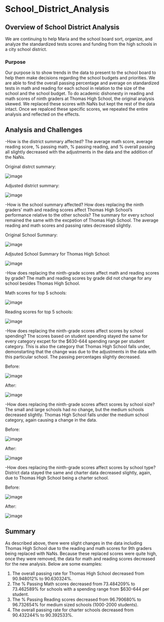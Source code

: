 # School_District_Analysis

## Overview of School District Analysis
We are continuing to help Maria and the school board sort, organize, and analyze the standardized tests scores and funding from the high schools in a city school district. 


### Purpose
Our purpose is to show trends in the data to present to the school board to help them make decisions regarding the school budgets and priorities. We are able to find the overall passing 
percentage and average on standardized tests in math and reading for each school in relation to the size of the school and the school budget.  To do academic dishonesty in reading and math scores 
of ninth graders at Thomas High School, the original analysis skewed.  We replaced these scores with NaNs but kept the rest of the data intact.  Once we repalced these specific scores, we repeated
the entire analysis and reflected on the effects. 

## Analysis and Challenges
-How is the district summary affected?
The average math score, average reading score, % passing math, % passing reading, and % overall passing all slightly decreased with the adjustments in the data and the addition of the NaNs.

Original distrct summary:

![image](https://user-images.githubusercontent.com/64279232/126576095-e6a4649d-7b52-421c-bb7b-0b9d0296c117.png)

Adjusted district summary:

![image](https://user-images.githubusercontent.com/64279232/126575962-cff82e84-e277-4f0a-8a0e-e14e468e6569.png)



-How is the school summary affected?  How does replacing the ninth graders’ math and reading scores affect Thomas High School’s performance relative to the other schools?
The summary for every school remained the same with the excpetion of Thomas High School.  The average reading and math scores and passing rates decreased slightly.

Original School Summary:

![image](https://user-images.githubusercontent.com/64279232/126576419-bae115db-c55f-4dc6-b0cf-5488ad501352.png)

Adjsuted School Summary for Thomas High School:

![image](https://user-images.githubusercontent.com/64279232/126576867-76a933a4-5c6c-424c-8cf2-4c3c02895c51.png)


-How does replacing the ninth-grade scores affect math and reading scores by grade?
The math and reading scores by grade did not change for any school besides Thomas High School. 

Math scores for top 5 schools:

![image](https://user-images.githubusercontent.com/64279232/126577164-7cf9cb20-5d44-44e4-96b9-72b670d50878.png)

Reading scores for top 5 schools:

![image](https://user-images.githubusercontent.com/64279232/126577189-c4c1592b-f04d-4e63-b3ab-7d922b4209ba.png)

-How does replacing the ninth-grade scores affect scores by school spending?
The scores based on student spending stayed the same for every category excpet for the $630-644 spending range per student category.  This is also the category that Thomas High School falls under, demonstarting that the change was due to the adjustments in the data with this particular school. The passing percentages slightly decreased. 

Before:

![image](https://user-images.githubusercontent.com/64279232/126577457-c20aca0d-2cac-4ac6-b2f0-9055a472a0fc.png)

After:

![image](https://user-images.githubusercontent.com/64279232/126577476-06346668-3dd0-49af-9ded-fb0cf37ca265.png)


-How does replacing the ninth-grade scores affect scores by school size?
The small and large schools had no change, but the medium schools decreased slightly.  Thomas High School falls under the medium school category, again causing a change in the data.

Before:

![image](https://user-images.githubusercontent.com/64279232/126577612-a3f7c3a4-908b-475a-82d9-543818a93b7a.png)

After:

![image](https://user-images.githubusercontent.com/64279232/126577624-f91e2b28-36a1-47d8-981f-60615ded9604.png)


-How does replacing the ninth-grade scores affect scores by school type?
District data stayed the same and charter data decreased slightly, again, due to Thomas High School being a charter school.

Before:

![image](https://user-images.githubusercontent.com/64279232/126577738-17cd7e2f-98e8-474a-bca9-83540ffac6ae.png)

After:

![image](https://user-images.githubusercontent.com/64279232/126577753-bd7ec5a9-2e76-44b3-8a19-3aadc6773c99.png)



## Summary
As described above, there were slight changes in the data including Thomas High School due to the reading and math scores for 9th graders being replaced with NaNs.  Because these replaced scores were quite high, once they were removed, the data for math and reading scores decreased for the new analysis.  Below are some examples:

1. The overall passing rate for Thomas High School decreased from 90.948012% to 90.630324%. 
2. The % Passing Math scores decreased from 73.484209% to 73.462589% for schools with a spending range from $630-644 per student.
3. The % Passing Reading scores decreased from 96.790680% to 96.732654% for medium sized schools (1000-2000 students).
4. The overall passing rate for charter schools decreased from 90.432244% to 90.392533%.
